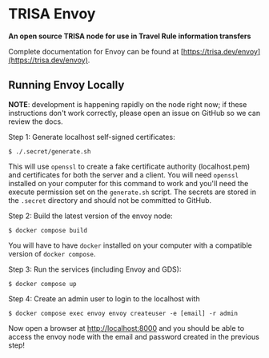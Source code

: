 # TRISA Envoy

**An open source TRISA node for use in Travel Rule information transfers**

Complete documentation for Envoy can be found at [https://trisa.dev/envoy](https://trisa.dev/envoy).


## Running Envoy Locally

**NOTE**: development is happening rapidly on the node right now; if these instructions don't work correctly, please open an issue on GitHub so we can review the docs.

Step 1: Generate localhost self-signed certificates:

```
$ ./.secret/generate.sh
```

This will use `openssl` to create a fake certificate authority (localhost.pem) and certificates for both the server and a client. You will need `openssl` installed on your computer for this command to work and you'll need the execute permission set on the `generate.sh` script. The secrets are stored in the `.secret` directory and should not be committed to GitHub.

Step 2: Build the latest version of the envoy node:

```
$ docker compose build
```

You will have to have `docker` installed on your computer with a compatible version of `docker compose`.

Step 3: Run the services (including Envoy and GDS):

```
$ docker compose up
```

Step 4: Create an admin user to login to the localhost with

```
$ docker compose exec envoy envoy createuser -e [email] -r admin
```

Now open a browser at [http://localhost:8000](http://localhost:8000) and you should be able to access the envoy node with the email and password created in the previous step!